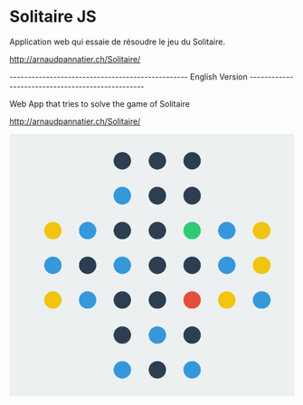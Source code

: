 # Solitaire JS

Application web qui essaie de résoudre le jeu du Solitaire.

http://arnaudpannatier.ch/Solitaire/

------------------------------------------------- English Version ------------------------------------------------- 

Web App that tries to solve the game of Solitaire

http://arnaudpannatier.ch/Solitaire/

<img src="https://github.com/ArnaudPannatier/Solitaire/blob/master/img/capture.png" width="900">
